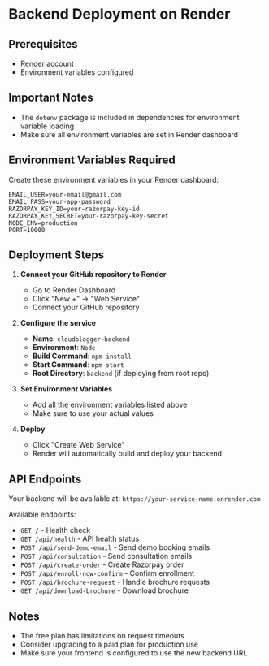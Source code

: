 # Backend Deployment on Render

## Prerequisites
- Render account
- Environment variables configured

## Important Notes
- The `dotenv` package is included in dependencies for environment variable loading
- Make sure all environment variables are set in Render dashboard

## Environment Variables Required

Create these environment variables in your Render dashboard:

```
EMAIL_USER=your-email@gmail.com
EMAIL_PASS=your-app-password
RAZORPAY_KEY_ID=your-razorpay-key-id
RAZORPAY_KEY_SECRET=your-razorpay-key-secret
NODE_ENV=production
PORT=10000
```

## Deployment Steps

1. **Connect your GitHub repository to Render**
   - Go to Render Dashboard
   - Click "New +" → "Web Service"
   - Connect your GitHub repository

2. **Configure the service**
   - **Name**: `cloudblogger-backend`
   - **Environment**: `Node`
   - **Build Command**: `npm install`
   - **Start Command**: `npm start`
   - **Root Directory**: `backend` (if deploying from root repo)

3. **Set Environment Variables**
   - Add all the environment variables listed above
   - Make sure to use your actual values

4. **Deploy**
   - Click "Create Web Service"
   - Render will automatically build and deploy your backend

## API Endpoints

Your backend will be available at: `https://your-service-name.onrender.com`

Available endpoints:
- `GET /` - Health check
- `GET /api/health` - API health status
- `POST /api/send-demo-email` - Send demo booking emails
- `POST /api/consultation` - Send consultation emails
- `POST /api/create-order` - Create Razorpay order
- `POST /api/enroll-now-confirm` - Confirm enrollment
- `POST /api/brochure-request` - Handle brochure requests
- `GET /api/download-brochure` - Download brochure

## Notes

- The free plan has limitations on request timeouts
- Consider upgrading to a paid plan for production use
- Make sure your frontend is configured to use the new backend URL 